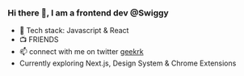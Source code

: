 ### Hi there 👋, I am a frontend dev @Swiggy

- :notebook: Tech stack: Javascript & React
- :tv: FRIENDS
- 📫 connect with me on twitter [geekrk](https://twitter.com/geekrk)
- Currently exploring Next.js, Design System & Chrome Extensions
